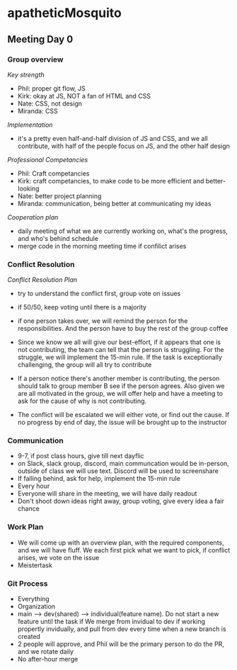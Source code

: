 # apatheticMosquito

## Meeting Day 0

### Group overview
*Key strength*
- Phil: proper git flow, JS
- Kirk: okay at JS, NOT a fan of HTML and CSS
- Nate: CSS, not design
- Miranda: CSS

*Implementation*
- it's a pretty even half-and-half division of JS and CSS, and we all contribute, with half of the people focus on JS, and the other half design

*Professional Competancies*
- Phil: Craft competancies
- Kirk: craft competancies, to make code to be more efficient and better-looking
- Nate: better project planning
- Miranda: communication, being better at communicating my ideas

*Cooperation plan*
- daily meeting of what we are currently working on, what's the progress, and who's behind schedule
- merge code in the morning meeting time if confilict arises

### Conflict Resolution

*Conflict Resolution Plan*
- try to understand the conflict first, group vote on issues
- if 50/50, keep voting until there is a majority
 
- if one person takes over, we will remind the person for the responsibilities. And the person have to buy the rest of the group coffee
- Since we know we all will give our best-effort, if it appears that one is not contributing, the team can tell that the person is struggling. For the struggle, we will implement the 15-min rule. If the task is exceptionally challenging, the group will all try to contribute

- If a person notice there's another member is contributing, the person should talk to group member B see if the person agrees. Also given we are all motivated in the group, we will offer help and have a meeting to ask for the cause of why is not contributing. 
- The conflict will be escalated we will either vote, or find out the cause. If no progress by end of day, the issue will be brought up to the instructor

### Communication

- 9-7, if post class hours, give till next dayflic
- on Slack, slack group, discord, main communcation would be in-person, outside of class we will use text. Discord will be used to screenshare
- If falling behind, ask for help, implement the 15-min rule
- Every hour
- Everyone will share in the meeting, we will have daily readout
- Don't shoot down ideas right away, group voting, give every idea a fair chance

### Work Plan

- We will come up with an overview plan, with the required components, and we will have fluff. We each first pick what we want to pick, if conflict arises, we vote on the issue
- Meistertask

### Git Process

- Everything
- Organization
- main --> dev(shared) --> individual(feature name). Do not start a new feature until the task if  We merge from invidual to dev if working propertly invidually, and pull from dev every time when a new branch is created
- 2 people will approve, and Phil will be the primary person to do the PR, and we rotate daily 
- No after-hour merge
